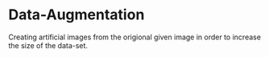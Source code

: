 # Data-Augmentation
Creating artificial images from the origional given image in order to increase the size of the data-set.
